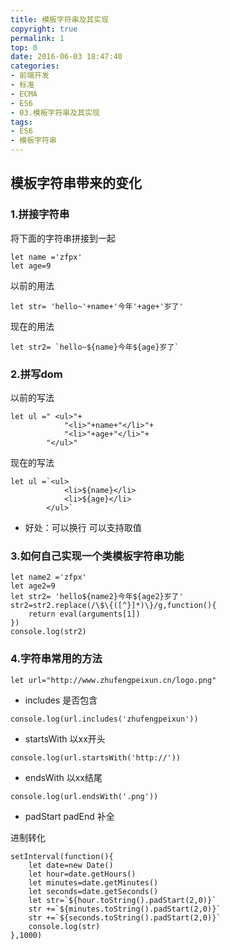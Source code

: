 ```yaml
---
title: 模板字符串及其实现
copyright: true
permalink: 1
top: 0
date: 2016-06-03 18:47:40
categories:
- 前端开发
- 标准
- ECMA
- ES6
- 03.模板字符串及其实现
tags:
- ES6
- 模板字符串
---
```

## 模板字符串带来的变化
### 1.拼接字符串
将下面的字符串拼接到一起
```
let name ='zfpx'
let age=9
```
以前的用法
```
let str= 'hello~'+name+'今年'+age+'岁了'
```
现在的用法
```
let str2= `hello~${name}今年${age}岁了`
```
### 2.拼写dom
以前的写法
```
let ul =" <ul>"+
            "<li>"+name+"</li>"+
            "<li>"+age+"</li>"+
        "</ul>"
```
现在的写法
```
let ul =`<ul>
            <li>${name}</li>
            <li>${age}</li>
        </ul>`
```
- 好处：可以换行 可以支持取值

### 3.如何自己实现一个类模板字符串功能
```
let name2 ='zfpx'
let age2=9
let str2= 'hello${name2}今年${age2}岁了'
str2=str2.replace(/\$\{([^}]*)\}/g,function(){
    return eval(arguments[1])
})
console.log(str2)
```
### 4.字符串常用的方法
```
let url="http://www.zhufengpeixun.cn/logo.png"
```
- includes 是否包含
```
console.log(url.includes('zhufengpeixun'))
```
- startsWith 以xx开头
```
console.log(url.startsWith('http://'))
```
- endsWith 以xx结尾
```
console.log(url.endsWith('.png'))
```
- padStart padEnd 补全

进制转化
```
setInterval(function(){
    let date=new Date()
    let hour=date.getHours()
    let minutes=date.getMinutes()
    let seconds=date.getSeconds()
    let str=`${hour.toString().padStart(2,0)}`
    str +=`${minutes.toString().padStart(2,0)}`
    str +=`${seconds.toString().padStart(2,0)}`
    console.log(str)
},1000)
```